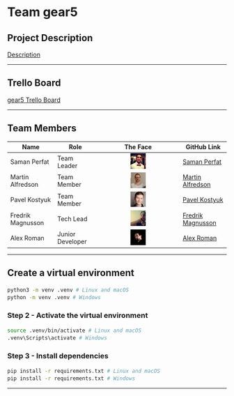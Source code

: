# Team gear5

## Project Description

[Description](assignment.md)

---

## Trello Board

[gear5 Trello Board](https://trello.com/b/HF9T6NHr/gear5)

---

## Team Members

| Name | Role | The Face | GitHub Link |
| --- | --- | :---: | --- |
| Saman Perfat | Team Leader | <img src="img//Saman_Petfat.png" width=20%> | [Saman Perfat](https://github.com/SamanPetfat) |
| Martin Alfredson | Team Member | <img src="img//Martin_Alfredson.png" width=20%> | [Martin Alfredson](https://github.com/maal2202)
| Pavel Kostyuk | Team Member | <img src="img//Pavel_Kostyuk.png" width=20%> | [Pavel Kostyuk](https://github.com/PavelKostyuk) |
| Fredrik Magnusson | Tech Lead | <img src="img//Fredrik_Magnusson.png" width=20%> | [Fredrik Magnusson](https://github.com/mindriddler) |
| Alex Roman | Junior Developer | <img src="img//Alex_Roman.png" width=20%> | [Alex Roman](https://github.com/AlexRoman777) |

---

## Create a virtual environment

```bash
python3 -m venv .venv # Linux and macOS
python -m venv .venv # Windows
```

### Step 2 - Activate the virtual environment

```bash
source .venv/bin/activate # Linux and macOS
.venv\Scripts\activate # Windows
```

### Step 3 - Install dependencies

```bash
pip install -r requirements.txt # Linux and macOS
pip install -r requirements.txt # Windows
```

---
